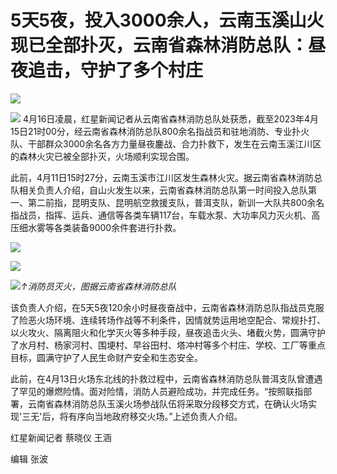 # 5天5夜，投入3000余人，云南玉溪山火现已全部扑灭，云南省森林消防总队：昼夜追击，守护了多个村庄

![](https://inews.gtimg.com/om_bt/OYafFcN6LnkXw7ESojUGsrLjBz1WB8OAXFHr_FyxxrAMkAA/1000)

![](https://inews.gtimg.com/om_bt/O_pN1bwN5wKIYYGN2HtRN_VzKCpfP7aiLhmtKaL2c-LY0AA/1000)
4月16日凌晨，红星新闻记者从云南省森林消防总队处获悉，截至2023年4月15日21时00分，经云南省森林消防总队800余名指战员和驻地消防、专业扑火队、干部群众3000余名各方力量昼夜鏖战、合力扑救下，发生在云南玉溪江川区的森林火灾已被全部扑灭，火场顺利实现合围。

此前，4月11日15时27分，云南玉溪市江川区发生森林火灾。据云南省森林消防总队相关负责人介绍，自山火发生以来，云南省森林消防总队第一时间投入总队第一、第二前指，昆明支队、昆明航空救援支队，普洱支队，新训一大队共800余名指战员，指挥、运兵、通信等各类车辆117台，车载水泵、大功率风力灭火机、高压细水雾等各类装备9000余件套进行扑救。

![](https://inews.gtimg.com/om_bt/O94BBlnqvLhB_rdIT6OSRSL9a5LKJbjxsoSh2n9jkl5mAAA/1000)

![](https://inews.gtimg.com/om_bt/OkLvl_ckgbqYw_1HNLMiA8eGhMzv8ea5z_yosJuAyeq3kAA/1000)

![](https://inews.gtimg.com/om_bt/Oor4yexynPQL0wQmcm08lEyhZldL70FCzeH_w8rNNQiRQAA/1000)_↑消防员灭火，图据云南省森林消防总队_

该负责人介绍，在5天5夜120余小时昼夜奋战中，云南省森林消防总队指战员克服了险恶火场环境、连续转场作战等不利条件，因情就势运用地空配合、常规扑打、以火攻火、隔离阻火和化学灭火等多种手段，昼夜追击火头、堵截火势，圆满守护了水月村、杨家河村、围埂村、早谷田村、塔冲村等多个村庄、学校、工厂等重点目标，圆满守护了人民生命财产安全和生态安全。

此前，在4月13日火场东北线的扑救过程中，云南省森林消防总队普洱支队曾遭遇了罕见的爆燃险情。面对险情，消防人员避险成功，并完成任务。“按照联指部署，云南省森林消防总队玉溪火场参战队伍将采取分段移交方式，在确认火场实现'三无'后，将有序向当地政府移交火场。”上述负责人介绍。

红星新闻记者 蔡晓仪 王涵

编辑 张波

